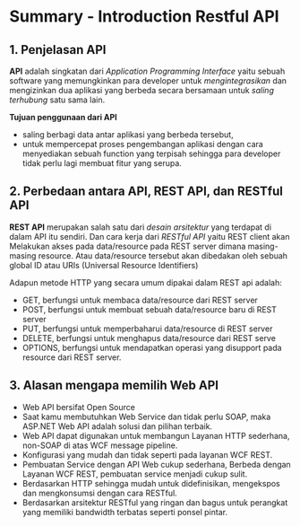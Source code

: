 # Summary - Introduction Restful API

## 1. Penjelasan API

**API** adalah singkatan dari _Application Programming Interface_ yaitu sebuah software yang memungkinkan para developer untuk _mengintegrasikan_ dan mengizinkan dua aplikasi yang berbeda secara bersamaan untuk _saling terhubung_ satu sama lain.

**Tujuan penggunaan dari API**

- saling berbagi data antar aplikasi yang berbeda tersebut,
- untuk mempercepat proses pengembangan aplikasi dengan cara menyediakan sebuah function yang terpisah sehingga para developer tidak perlu lagi membuat fitur yang serupa.

## 2. Perbedaan antara API, REST API, dan RESTful API

**REST API** merupakan salah satu dari _desain arsitektur_ yang terdapat di dalam API itu sendiri. Dan cara kerja dari _RESTful API_ yaitu REST client akan Melakukan akses pada data/resource pada REST server dimana masing-masing resource. Atau data/resource tersebut akan dibedakan oleh sebuah global ID atau URIs (Universal Resource Identifiers)

Adapun metode HTTP yang secara umum dipakai dalam REST api adalah:

- GET, berfungsi untuk membaca data/resource dari REST server
- POST, berfungsi untuk membuat sebuah data/resource baru di REST server
- PUT, berfungsi untuk memperbaharui data/resource di REST server
- DELETE, berfungsi untuk menghapus data/resource dari REST serve
- OPTIONS, berfungsi untuk mendapatkan operasi yang disupport pada resource dari REST server.

## 3. Alasan mengapa memilih Web API

- Web API bersifat Open Source
- Saat kamu membutuhkan Web Service dan tidak perlu SOAP, maka ASP.NET Web API adalah solusi dan pilihan terbaik.
- Web API dapat digunakan untuk membangun Layanan HTTP sederhana, non-SOAP di atas WCF message pipeline.
- Konfigurasi yang mudah dan tidak seperti pada layanan WCF REST.
- Pembuatan Service dengan API Web cukup sederhana, Berbeda dengan Layanan WCF REST, pembuatan service menjadi cukup sulit.
- Berdasarkan HTTP sehingga mudah untuk didefinisikan, mengekspos dan mengkonsumsi dengan cara RESTful.
- Berdasarkan arsitektur RESTful yang ringan dan bagus untuk perangkat yang memiliki bandwidth terbatas seperti ponsel pintar.
